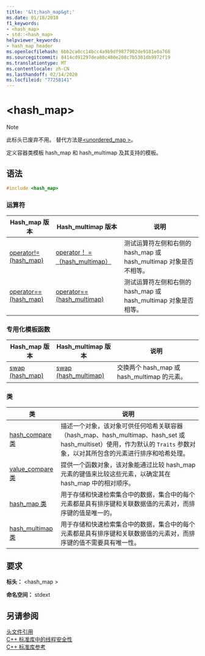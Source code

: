 ```yaml
---
title: '&lt;hash_map&gt;'
ms.date: 01/18/2018
f1_keywords:
- <hash_map>
- std::<hash_map>
helpviewer_keywords:
- hash_map header
ms.openlocfilehash: 6bb2ca0cc14bcc4a9b9df9877902de9181e0a768
ms.sourcegitcommit: 8414cd91297dea88c480e208c7b5301db9972f19
ms.translationtype: MT
ms.contentlocale: zh-CN
ms.lasthandoff: 02/14/2020
ms.locfileid: "77258141"
---
```

# <a name="lthash_mapgt"></a>&lt;hash_map&gt;

> [!NOTE]
> 此标头已废弃不用。 替代方法是[\<unordered_map >](unordered-map.md)。

定义容器类模板 hash_map 和 hash_multimap 及其支持的模板。

## <a name="syntax"></a>语法

```cpp
#include <hash_map>
```

### <a name="operators"></a>运算符

|Hash_map 版本|Hash_multimap 版本|说明|
|-----------------------|----------------------------|-----------------|
|[operator!= (hash_map)](hash-map-operators.md#op_neq)|[operator！ = （hash_multimap）](hash-map-operators.md#op_neq_mm)|测试运算符左侧和右侧的 hash_map 或 hash_multimap 对象是否不相等。|
|[operator== (hash_map)](hash-map-operators.md#op_eq_eq)|[operator== (hash_multimap)](hash-map-operators.md#op_eq_eq_mm)|测试运算符左侧和右侧的 hash_map 或 hash_multimap 对象是否相等。|

### <a name="specialized-template-functions"></a>专用化模板函数

|Hash_map 版本|Hash_multimap 版本|说明|
|-----------------------|----------------------------|-----------------|
|[swap (hash_map)](hash-map-class.md#swap)|[swap (hash_multimap)](hash-multimap-class.md#swap)|交换两个 hash_map 或 hash_multimap 的元素。|

### <a name="classes"></a>类

|类|说明|
|-|-|
|[hash_compare 类](hash-compare-class.md)|描述一个对象，该对象可供任何哈希关联容器（hash_map、hash_multimap、hash_set 或 hash_multiset）使用，作为默认的 `Traits` 参数对象，以对其所包含的元素进行排序和哈希处理。|
|[value_compare 类](value-compare-class.md)|提供一个函数对象，该对象能通过比较 hash_map 元素的键值来比较这些元素，以确定其在 hash_map 中的相对顺序。|
|[hash_map 类](hash-map-class.md)|用于存储和快速检索集合中的数据，集合中的每个元素都是具有排序键和关联数据值的元素对，而排序键的值是唯一的。|
|[hash_multimap 类](hash-multimap-class.md)|用于存储和快速检索集合中的数据，集合中的每个元素都是具有排序键和关联数据值的元素对，而排序键的值不需要具有唯一性。|

## <a name="requirements"></a>要求

**标头：** \<hash_map >

**命名空间：** stdext

## <a name="see-also"></a>另请参阅

[头文件引用](cpp-standard-library-header-files.md)\
[C++ 标准库中的线程安全性](thread-safety-in-the-cpp-standard-library.md)\
[C++ 标准库参考](cpp-standard-library-reference.md)
